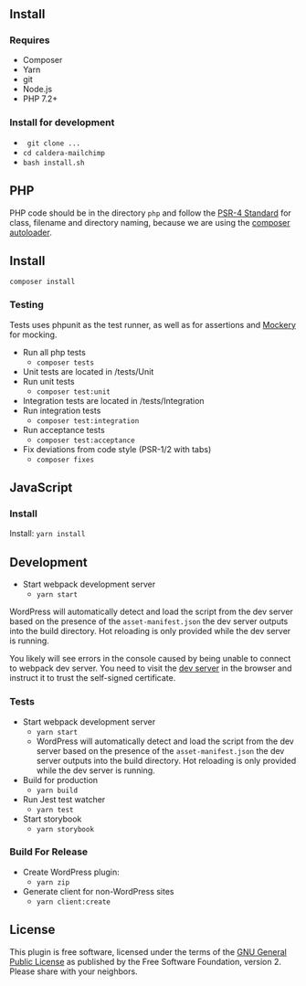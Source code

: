 # 

## Install

### Requires
* Composer
* Yarn
* git
* Node.js
* PHP 7.2+

### Install for development
* ` git clone ...`
* `cd caldera-mailchimp`
* `bash install.sh`


## PHP
PHP code should be in the directory `php` and follow the [PSR-4 Standard](https://www.php-fig.org/psr/psr-4/) for class, filename and directory naming, because we are using the [composer autoloader](https://getcomposer.org/doc/01-basic-usage.md#autoloading).

## Install
`composer install`

### Testing
Tests uses phpunit as the test runner, as well as for assertions and [Mockery](http://docs.mockery.io/en/latest/) for mocking.

* Run all php tests
    - `composer tests`
* Unit tests are located in /tests/Unit
* Run unit tests
    - `composer test:unit`
* Integration tests are located in /tests/Integration
* Run integration tests
    - `composer test:integration`
* Run acceptance tests
    - `composer test:acceptance`
* Fix deviations from code style (PSR-1/2 with tabs)
    - `composer fixes`
    
    

## JavaScript 
### Install

Install: `yarn install`

## Development
* Start webpack development server
    - `yarn start`

WordPress will automatically detect and load the script from the dev server based on the presence of the `asset-manifest.json` the dev server outputs into the build directory. Hot reloading is only provided while the dev server is running.

You likely will see errors in the console caused by being unable to connect to webpack dev server. You need to visit the [dev server](https://localhost:3030/build/) in the browser and instruct it to trust the self-signed certificate.


### Tests
* Start webpack development server
    - `yarn start`
    - WordPress will automatically detect and load the script from the dev server based on the presence of the `asset-manifest.json` the dev server outputs into the build directory. Hot reloading is only provided while the dev server is running.
* Build for production
    - `yarn build`
* Run Jest test watcher
    - `yarn test`
* Start storybook
    - `yarn storybook` 
    
### Build For Release
* Create WordPress plugin:
    - `yarn zip`
* Generate client for non-WordPress sites
    - `yarn client:create`

## License

This plugin is free software, licensed under the terms of the [GNU General Public License](LICENSE.md#gnu-general-public-license) as published by the Free Software Foundation, version 2. Please share with your neighbors.
